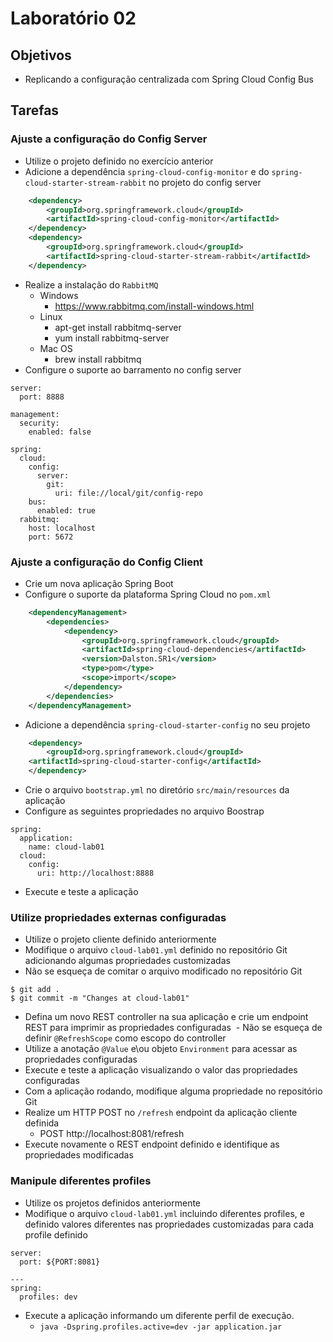 # Laboratório 02

## Objetivos
- Replicando a configuração centralizada com Spring Cloud Config Bus

## Tarefas

### Ajuste a configuração do Config Server
- Utilize o projeto definido no exercício anterior
- Adicione a dependência `spring-cloud-config-monitor` e do `spring-cloud-starter-stream-rabbit` no projeto do config server
```xml
    <dependency>
        <groupId>org.springframework.cloud</groupId>
        <artifactId>spring-cloud-config-monitor</artifactId>
    </dependency>
    <dependency>
        <groupId>org.springframework.cloud</groupId>
        <artifactId>spring-cloud-starter-stream-rabbit</artifactId>
    </dependency>
```
- Realize a instalação do `RabbitMQ` 
  - Windows
    - https://www.rabbitmq.com/install-windows.html
  - Linux
    - apt-get install rabbitmq-server
    - yum install rabbitmq-server
  - Mac OS
    - brew install rabbitmq
- Configure o suporte ao barramento no config server
```
server:
  port: 8888

management:
  security:
    enabled: false

spring:
  cloud:
    config:
      server:
        git:
          uri: file://local/git/config-repo        
    bus:
      enabled: true
  rabbitmq:
    host: localhost
    port: 5672          
```
### Ajuste a configuração do Config Client
- Crie um nova aplicação Spring Boot
- Configure o suporte da plataforma Spring Cloud no `pom.xml`
```xml
    <dependencyManagement>
        <dependencies>
            <dependency>
                <groupId>org.springframework.cloud</groupId>
                <artifactId>spring-cloud-dependencies</artifactId>
                <version>Dalston.SR1</version>
                <type>pom</type>
                <scope>import</scope>
            </dependency>
        </dependencies>
    </dependencyManagement>
```
- Adicione a dependência `spring-cloud-starter-config` no seu projeto
```xml
    <dependency>
        <groupId>org.springframework.cloud</groupId>
	<artifactId>spring-cloud-starter-config</artifactId>
    </dependency>
```
- Crie o arquivo `bootstrap.yml` no diretório `src/main/resources` da aplicação
- Configure as seguintes propriedades no arquivo Boostrap
```
spring:
  application:
    name: cloud-lab01
  cloud:
    config:
      uri: http://localhost:8888
```
- Execute e teste a aplicação

### Utilize propriedades externas configuradas
- Utilize o projeto cliente definido anteriormente
- Modifique o arquivo `cloud-lab01.yml` definido no repositório Git adicionando algumas propriedades customizadas
- Não se esqueça de comitar o arquivo modificado no repositório Git
```
$ git add .
$ git commit -m "Changes at cloud-lab01"
```
- Defina um novo REST controller na sua aplicação e crie um endpoint REST para imprimir as propriedades configuradas 
  - Não se esqueça de definir `@RefreshScope` como escopo do controller
- Utilize a anotação `@Value` e\ou objeto `Environment` para acessar as propriedades configuradas
- Execute e teste a aplicação visualizando o valor das propriedades configuradas
- Com a aplicação rodando, modifique alguma propriedade no repositório Git
- Realize um HTTP POST no `/refresh` endpoint da aplicação cliente definida
  - POST http://localhost:8081/refresh
- Execute novamente o REST endpoint definido e identifique as propriedades modificadas

### Manipule diferentes profiles
- Utilize os projetos definidos anteriormente
- Modifique o arquivo `cloud-lab01.yml` incluindo diferentes profiles, e definido valores diferentes nas propriedades customizadas para cada profile definido
```
server:
  port: ${PORT:8081}
  
---
spring:
  profiles: dev
```
- Execute a aplicação informando um diferente perfil de execução.
  - `java -Dspring.profiles.active=dev -jar application.jar`